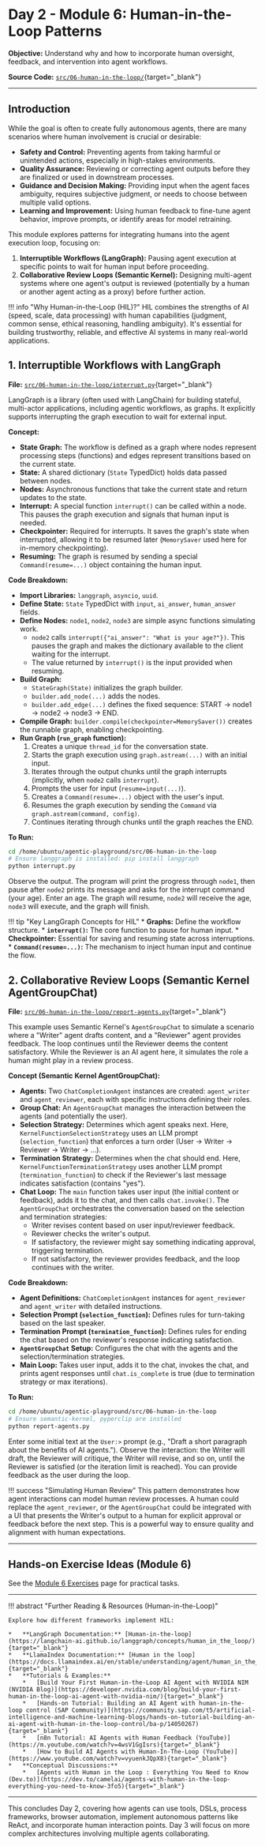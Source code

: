 # Day 2 - Module 6: Human-in-the-Loop Patterns

**Objective:** Understand why and how to incorporate human oversight, feedback, and intervention into agent workflows.

**Source Code:** [`src/06-human-in-the-loop/`](https://github.com/denniszielke/agentic-playground/tree/main/src/06-human-in-the-loop){target="_blank"}

---

## Introduction

While the goal is often to create fully autonomous agents, there are many scenarios where human involvement is crucial or desirable:

*   **Safety and Control:** Preventing agents from taking harmful or unintended actions, especially in high-stakes environments.
*   **Quality Assurance:** Reviewing or correcting agent outputs before they are finalized or used in downstream processes.
*   **Guidance and Decision Making:** Providing input when the agent faces ambiguity, requires subjective judgment, or needs to choose between multiple valid options.
*   **Learning and Improvement:** Using human feedback to fine-tune agent behavior, improve prompts, or identify areas for model retraining.

This module explores patterns for integrating humans into the agent execution loop, focusing on:

1.  **Interruptible Workflows (LangGraph):** Pausing agent execution at specific points to wait for human input before proceeding.
2.  **Collaborative Review Loops (Semantic Kernel):** Designing multi-agent systems where one agent's output is reviewed (potentially by a human or another agent acting as a proxy) before further action.

!!! info "Why Human-in-the-Loop (HIL)?"
    HIL combines the strengths of AI (speed, scale, data processing) with human capabilities (judgment, common sense, ethical reasoning, handling ambiguity). It's essential for building trustworthy, reliable, and effective AI systems in many real-world applications.

## 1. Interruptible Workflows with LangGraph

**File:** [`src/06-human-in-the-loop/interrupt.py`](https://github.com/denniszielke/agentic-playground/blob/main/src/06-human-in-the-loop/interrupt.py){target="_blank"}

LangGraph is a library (often used with LangChain) for building stateful, multi-actor applications, including agentic workflows, as graphs. It explicitly supports interrupting the graph execution to wait for external input.

**Concept:**

*   **State Graph:** The workflow is defined as a graph where nodes represent processing steps (functions) and edges represent transitions based on the current state.
*   **State:** A shared dictionary (`State` TypedDict) holds data passed between nodes.
*   **Nodes:** Asynchronous functions that take the current state and return updates to the state.
*   **Interrupt:** A special function `interrupt()` can be called within a node. This pauses the graph execution and signals that human input is needed.
*   **Checkpointer:** Required for interrupts. It saves the graph's state when interrupted, allowing it to be resumed later (`MemorySaver` used here for in-memory checkpointing).
*   **Resuming:** The graph is resumed by sending a special `Command(resume=...)` object containing the human input.

**Code Breakdown:**

*   **Import Libraries:** `langgraph`, `asyncio`, `uuid`.
*   **Define State:** `State` TypedDict with `input`, `ai_answer`, `human_answer` fields.
*   **Define Nodes:** `node1`, `node2`, `node3` are simple async functions simulating work.
    *   `node2` calls `interrupt({"ai_answer": "What is your age?"})`. This pauses the graph and makes the dictionary available to the client waiting for the interrupt.
    *   The value returned by `interrupt()` is the input provided when resuming.
*   **Build Graph:**
    *   `StateGraph(State)` initializes the graph builder.
    *   `builder.add_node(...)` adds the nodes.
    *   `builder.add_edge(...)` defines the fixed sequence: START -> node1 -> node2 -> node3 -> END.
*   **Compile Graph:** `builder.compile(checkpointer=MemorySaver())` creates the runnable graph, enabling checkpointing.
*   **Run Graph (`run_graph` function):**
    1.  Creates a unique `thread_id` for the conversation state.
    2.  Starts the graph execution using `graph.astream(...)` with an initial input.
    3.  Iterates through the output chunks until the graph interrupts (implicitly, when `node2` calls `interrupt`).
    4.  Prompts the user for input (`resume=input(...)`).
    5.  Creates a `Command(resume=...)` object with the user's input.
    6.  Resumes the graph execution by sending the `Command` via `graph.astream(command, config)`.
    7.  Continues iterating through chunks until the graph reaches the END.

**To Run:**

```bash
cd /home/ubuntu/agentic-playground/src/06-human-in-the-loop
# Ensure langgraph is installed: pip install langgraph
python interrupt.py
```

Observe the output. The program will print the progress through `node1`, then pause after `node2` prints its message and asks for the interrupt command (your age). Enter an age. The graph will resume, `node2` will receive the age, `node3` will execute, and the graph will finish.

!!! tip "Key LangGraph Concepts for HIL"
    *   **Graphs:** Define the workflow structure.
    *   **`interrupt()`:** The core function to pause for human input.
    *   **Checkpointer:** Essential for saving and resuming state across interruptions.
    *   **`Command(resume=...)`:** The mechanism to inject human input and continue the flow.

## 2. Collaborative Review Loops (Semantic Kernel AgentGroupChat)

**File:** [`src/06-human-in-the-loop/report-agents.py`](https://github.com/denniszielke/agentic-playground/blob/main/src/06-human-in-the-loop/report-agents.py){target="_blank"}

This example uses Semantic Kernel's `AgentGroupChat` to simulate a scenario where a "Writer" agent drafts content, and a "Reviewer" agent provides feedback. The loop continues until the Reviewer deems the content satisfactory. While the Reviewer is an AI agent here, it simulates the role a human might play in a review process.

**Concept (Semantic Kernel AgentGroupChat):**

*   **Agents:** Two `ChatCompletionAgent` instances are created: `agent_writer` and `agent_reviewer`, each with specific instructions defining their roles.
*   **Group Chat:** An `AgentGroupChat` manages the interaction between the agents (and potentially the user).
*   **Selection Strategy:** Determines which agent speaks next. Here, `KernelFunctionSelectionStrategy` uses an LLM prompt (`selection_function`) that enforces a turn order (User -> Writer -> Reviewer -> Writer -> ...).
*   **Termination Strategy:** Determines when the chat should end. Here, `KernelFunctionTerminationStrategy` uses another LLM prompt (`termination_function`) to check if the Reviewer's last message indicates satisfaction (contains "yes").
*   **Chat Loop:** The `main` function takes user input (the initial content or feedback), adds it to the chat, and then calls `chat.invoke()`. The `AgentGroupChat` orchestrates the conversation based on the selection and termination strategies:
    *   Writer revises content based on user input/reviewer feedback.
    *   Reviewer checks the writer's output.
    *   If satisfactory, the reviewer might say something indicating approval, triggering termination.
    *   If not satisfactory, the reviewer provides feedback, and the loop continues with the writer.

**Code Breakdown:**

*   **Agent Definitions:** `ChatCompletionAgent` instances for `agent_reviewer` and `agent_writer` with detailed instructions.
*   **Selection Prompt (`selection_function`):** Defines rules for turn-taking based on the last speaker.
*   **Termination Prompt (`termination_function`):** Defines rules for ending the chat based on the reviewer's response indicating satisfaction.
*   **`AgentGroupChat` Setup:** Configures the chat with the agents and the selection/termination strategies.
*   **Main Loop:** Takes user input, adds it to the chat, invokes the chat, and prints agent responses until `chat.is_complete` is true (due to termination strategy or max iterations).

**To Run:**

```bash
cd /home/ubuntu/agentic-playground/src/06-human-in-the-loop
# Ensure semantic-kernel, pyperclip are installed
python report-agents.py
```

Enter some initial text at the `User:>` prompt (e.g., "Draft a short paragraph about the benefits of AI agents."). Observe the interaction: the Writer will draft, the Reviewer will critique, the Writer will revise, and so on, until the Reviewer is satisfied (or the iteration limit is reached). You can provide feedback as the user during the loop.

!!! success "Simulating Human Review"
    This pattern demonstrates how agent interactions can model human review processes. A human could replace the `agent_reviewer`, or the `AgentGroupChat` could be integrated with a UI that presents the Writer's output to a human for explicit approval or feedback before the next step. This is a powerful way to ensure quality and alignment with human expectations.

---

## Hands-on Exercise Ideas (Module 6)

See the [Module 6 Exercises](./exercises.md) page for practical tasks.

---

!!! abstract "Further Reading & Resources (Human-in-the-Loop)"

    Explore how different frameworks implement HIL:

    *   **LangGraph Documentation:** [Human-in-the-loop](https://langchain-ai.github.io/langgraph/concepts/human_in_the_loop/){target="_blank"}
    *   **LlamaIndex Documentation:** [Human in the loop](https://docs.llamaindex.ai/en/stable/understanding/agent/human_in_the_loop/){target="_blank"}
    *   **Tutorials & Examples:**
        *   [Build Your First Human-in-the-Loop AI Agent with NVIDIA NIM (NVIDIA Blog)](https://developer.nvidia.com/blog/build-your-first-human-in-the-loop-ai-agent-with-nvidia-nim/){target="_blank"}
        *   [Hands-on Tutorial: Building an AI Agent with human-in-the-loop control (SAP Community)](https://community.sap.com/t5/artificial-intelligence-and-machine-learning-blogs/hands-on-tutorial-building-an-ai-agent-with-human-in-the-loop-control/ba-p/14050267){target="_blank"}
        *   [n8n Tutorial: AI Agents with Human Feedback (YouTube)](https://m.youtube.com/watch?v=4wsV1GgIsrs){target="_blank"}
        *   [How to Build AI Agents with Human-In-The-Loop (YouTube)](https://www.youtube.com/watch?v=vyuenkJQpX8){target="_blank"}
    *   **Conceptual Discussions:**
        *   [Agents with Human in the Loop : Everything You Need to Know (Dev.to)](https://dev.to/camelai/agents-with-human-in-the-loop-everything-you-need-to-know-3fo5){target="_blank"}

---

This concludes Day 2, covering how agents can use tools, DSLs, process frameworks, browser automation, implement autonomous patterns like ReAct, and incorporate human interaction points. Day 3 will focus on more complex architectures involving multiple agents collaborating.

